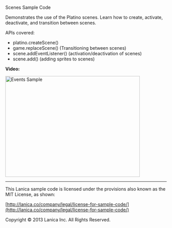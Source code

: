 Scenes Sample Code

Demonstrates the use of the Platino scenes. Learn how to create, activate, deactivate, and transition between scenes.

APIs covered:

* platino.createScene()
* game.replaceScene() (Transitioning between scenes)
* scene.addEventListener() (activation/deactivation of scenes)
* scene.add() (adding sprites to scenes)

**Video:**

<a href="http://www.youtube.com/watch?feature=player_embedded&v=jzYXYfCPPzo" target="_blank"><img src="http://img.youtube.com/vi/jzYXYfCPPzo/0.jpg" alt="Events Sample" width="420" height="315" border="0" /></a>

----------------------------------
This Lanica sample code is licensed under the provisions also known as the MIT License, as shown:

[http://lanica.co/company/legal/license-for-sample-code/](http://lanica.co/company/legal/license-for-sample-code/)

Copyright © 2013 Lanica Inc. All Rights Reserved.
